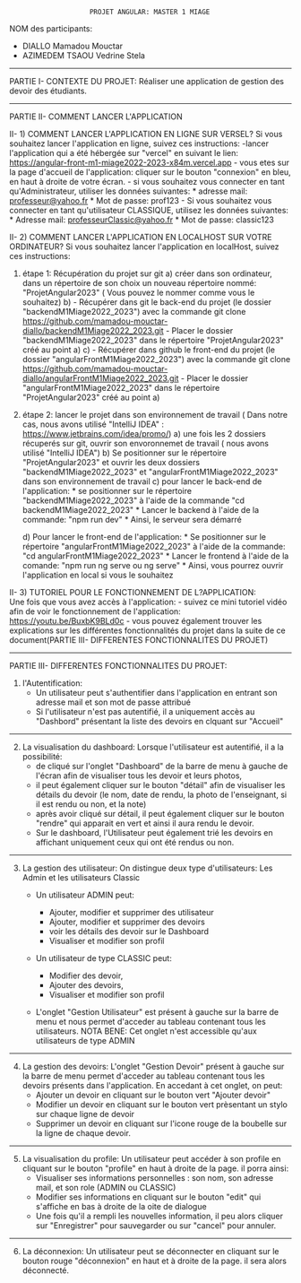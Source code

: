 						PROJET ANGULAR: MASTER 1 MIAGE
 NOM des participants:
- DIALLO Mamadou Mouctar
- AZIMEDEM TSAOU Vedrine Stela

************************************************************************************************************************

PARTIE I- CONTEXTE DU PROJET: 
	Réaliser une application de gestion des devoir des étudiants.

************************************************************************************************************************

PARTIE II- COMMENT LANCER L'APPLICATION

II- 1) COMMENT LANCER L'APPLICATION EN LIGNE SUR VERSEL?
	Si vous souhaitez lancer l'application en ligne, suivez ces instructions:
	-lancer l'application qui a été hébergée sur "vercel" en suivant le lien: https://angular-front-m1-miage2022-2023-x84m.vercel.app
	- vous etes sur la page d'accueil de l'application: cliquer sur le bouton "connexion" en bleu, en haut à droite de votre écran. 
	- si vous souhaitez vous connecter en tant qu'Administrateur, utiliser les données suivantes:
		* adresse mail: professeur@yahoo.fr
		* Mot de passe: prof123
	- Si vous souhaitez vous connecter en tant qu'utilisateur CLASSIQUE, utilisez les données suivantes:
		* Adresse mail: professeurClassic@yahoo.fr
		* Mot de passe: classic123

II- 2) COMMENT LANCER L'APPLICATION EN LOCALHOST SUR VOTRE ORDINATEUR?
	Si vous souhaitez lancer l'application en localHost, suivez ces instructions:

1) étape 1: Récupération du projet sur git
	a) créer dans son ordinateur, dans un répertoire de son choix un nouveau répertoire nommé: "ProjetAngular2023" ( Vous pouvez le nommer comme vous le souhaitez)
	b) - Récupérer dans git le back-end du projet (le dossier "backendM1Miage2022_2023") avec la commande git clone https://github.com/mamadou-mouctar-diallo/backendM1Miage2022_2023.git
	   - Placer le dossier "backendM1Miage2022_2023" dans le répertoire "ProjetAngular2023" créé au point a)
	c) - Récupérer dans github le front-end du projet (le dossier "angularFrontM1Miage2022_2023") avec la commande git clone https://github.com/mamadou-mouctar-diallo/angularFrontM1Miage2022_2023.git
	   - Placer le dossier "angularFrontM1Miage2022_2023" dans le répertoire "ProjetAngular2023" créé au point a)

2) étape 2: lancer le projet dans son environnement de travail ( Dans notre cas, nous avons utilisé "IntelliJ IDEA" : https://www.jetbrains.com/idea/promo/)
	a) une fois les 2 dossiers récuperés sur git, ouvrir son envoronnemet de travail ( nous avons utilisé "IntelliJ IDEA")
      b) Se positionner sur le répertoire "ProjetAngular2023" et ouvrir les deux dossiers "backendM1Miage2022_2023" et "angularFrontM1Miage2022_2023" dans son environnement de travail
	c) pour lancer le back-end de l'application: 
		* se positionner sur le répertoire "backendM1Miage2022_2023" à l'aide de la commande "cd backendM1Miage2022_2023"
		* Lancer le backend à l'aide de la commande: "npm run dev" 
		* Ainsi, le serveur sera démarré

	d) Pour lancer le front-end de l'application: 
		* Se positionner sur le répertoire "angularFrontM1Miage2022_2023" à l'aide de la commande: "cd angularFrontM1Miage2022_2023"
		* Lancer le frontend à l'aide de la comande: "npm run ng serve ou ng serve"
		* Ainsi, vous pourrez ouvrir l'application en local si vous le souhaitez

II- 3) TUTORIEL POUR LE FONCTIONNEMENT DE L?APPLICATION:	
Une fois que vous avez accès à l'application:
	- suivez ce mini tutoriel vidéo afin de voir le fonctionnement de l'application: https://youtu.be/BuxbK9BLd0c
	- vous pouvez également trouver les explications sur les différentes fonctionnalités du projet dans la suite de ce document(PARTIE III- DIFFERENTES FONCTIONNALITES DU PROJET)


*************************************************************************************************************************
PARTIE III- DIFFERENTES FONCTIONNALITES DU PROJET:
 
1) l'Autentification: 
	- Un utilisateur peut s'authentifier dans l'application en entrant son adresse mail et son mot de passe attribué
	- Si l'utilisateur n'est pas autentifié, il a uniquement accès au "Dashbord" présentant la liste des devoirs en clquant sur "Accueil"

**************

2) La visualisation du dashboard:
Lorsque l'utilisateur est autentifié, il a la possibilité:
	- de cliqué sur l'onglet "Dashboard" de la barre de menu à gauche de l'écran afin de visualiser tous les devoir et leurs photos,
	- il peut également cliquer sur le bouton "détail" afin de visualiser les détails du devoir (le nom, date de rendu, la photo de l'enseignant, si il est rendu ou non, et la note)
	- après avoir cliqué sur détail, il peut également cliquer sur le bouton "rendre" qui apparait en vert et ainsi il aura rendu le devoir.
	- Sur le dashboard, l'Utilisateur peut également trié les devoirs en affichant uniquement ceux qui ont été rendus ou non.

***************

3) La gestion des utilisateur:
On distingue deux type d'utilisateurs: Les Admin et les utilisateurs Classic
	* Un utilisateur ADMIN peut:
		- Ajouter, modifier et supprimer des utilisateur
		- Ajouter, modifier et supprimer des devoirs
		- voir les détails des devoir sur le Dashboard
		- Visualiser et modifier son profil
	* Un utilisateur de type CLASSIC peut:
		- Modifier des devoir,
		- Ajouter des devoirs, 
		- Visualiser et modifier son profil

	* L'onglet "Gestion Utilisateur" est présent à gauche sur la barre de menu et nous permet d'acceder au tableau contenant tous les utilisateurs.
      NOTA BENE: Cet onglet n'est accessible qu'aux utilisateurs de type ADMIN

****************

4) La gestion des devoirs: 
L'onglet "Gestion Devoir" présent à gauche sur la barre de menu permet d'acceder au tableau contenant tous les devoirs présents dans l'application.
En accedant à cet onglet, on peut:
	- Ajouter un devoir en cliquant sur le bouton vert "Ajouter devoir"
	- Modifier un devoir en cliquant sur le bouton vert prèsentant un stylo sur chaque ligne de devoir
	- Supprimer un devoir en cliquant sur l'icone rouge de la boubelle sur la ligne de chaque devoir.

****************

5) La visualisation du profile:
Un utilisateur peut accéder à son profile en cliquant sur le bouton "profile" en haut à droite de la page. il porra ainsi:
	- Visualiser ses informations personnelles : son nom, son adresse mail, et son role (ADMIN ou CLASSIC)
	- Modifier ses informations en cliquant sur le bouton "edit" qui s'affiche en bas à droite de la oite de dialogue
	- Une fois qu'il a rempli les nouvelles information, il peu alors cliquer sur "Enregistrer" pour sauvegarder ou sur "cancel" pour annuler.

*************

6) La déconnexion:
Un utilisateur peut se déconnecter en cliquant sur le bouton rouge "déconnexion" en haut et à droite de la page. il sera alors déconnecté.
